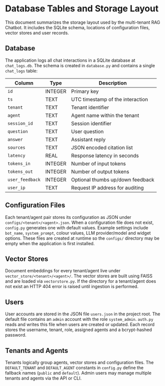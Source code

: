 # Database Tables and Storage Layout

This document summarizes the storage layout used by the multi-tenant RAG Chatbot.
It includes the SQLite schema, locations of configuration files, vector stores
and user records.

## Database

The application logs all chat interactions in a SQLite database at
`chat_logs.db`. The schema is created in `database.py` and contains a single
`chat_logs` table:

| Column        | Type    | Description                                     |
|---------------|---------|-------------------------------------------------|
| `id`          | INTEGER | Primary key                                     |
| `ts`          | TEXT    | UTC timestamp of the interaction                |
| `tenant`      | TEXT    | Tenant identifier                               |
| `agent`       | TEXT    | Agent name within the tenant                    |
| `session_id`  | TEXT    | Session identifier                              |
| `question`    | TEXT    | User question                                   |
| `answer`      | TEXT    | Assistant reply                                 |
| `sources`     | TEXT    | JSON encoded citation list                      |
| `latency`     | REAL    | Response latency in seconds                     |
| `tokens_in`   | INTEGER | Number of input tokens                          |
| `tokens_out`  | INTEGER | Number of output tokens                         |
| `user_feedback` | INTEGER | Optional thumbs up/down feedback              |
| `user_ip`     | TEXT    | Request IP address for auditing                 |

## Configuration Files

Each tenant/agent pair stores its configuration as JSON under
`configs/<tenant>/<agent>.json`. When a configuration file does not exist,
`config.py` generates one with default values. Example settings include
`bot_name`, `system_prompt`, colour values, LLM provider/model and widget
options. These files are created at runtime so the `configs/` directory may be
empty when the application is first installed.

## Vector Stores

Document embeddings for every tenant/agent live under
`vector_store/<tenant>/<agent>/`. The vector stores are built using FAISS and
are loaded via `vectorstore.py`. If the directory for a tenant/agent does not
exist an HTTP 404 error is raised until ingestion is performed.

## Users

User accounts are stored in the JSON file `users.json` in the project root. The
default file contains an `admin` account with the role `system_admin`.
`auth.py` reads and writes this file when users are created or updated. Each
record stores the username, tenant, role, assigned agents and a bcrypt-hashed
password.

## Tenants and Agents

Tenants logically group agents, vector stores and configuration files. The
`DEFAULT_TENANT` and `DEFAULT_AGENT` constants in `config.py` define the fallback
names (`public` and `default`). Admin users may manage multiple tenants and
agents via the API or CLI.

